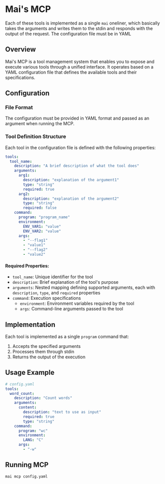 # Mai's MCP

Each of these tools is implemented as a single `mai` oneliner, which basically takes the arguments and writes them to the stdin and responds with the output of the request. The configuration file must be in YAML

## Overview
Mai's MCP is a tool management system that enables you to expose and execute various tools through a unified interface. It operates based on a YAML configuration file that defines the available tools and their specifications.

## Configuration

### File Format

The configuration must be provided in YAML format and passed as an argument when running the MCP.

### Tool Definition Structure

Each tool in the configuration file is defined with the following properties:

```yaml
tools:
  tool_name:
    description: "A brief description of what the tool does"
    arguments:
      arg1:
        description: "explanation of the argument1"
        type: "string"
        required: true
      arg2:
        description: "explanation of the argument2"
        type: "string"
        required: false
    command:
      program: "program_name"
      environment:
        ENV_VAR1: "value"
        ENV_VAR2: "value"
      args:
        - "--flag1"
        - "value1"
        - "--flag2"
        - "value2"
```

#### Required Properties:

- `tool_name`: Unique identifier for the tool
- `description`: Brief explanation of the tool's purpose
- `arguments`: Nested mapping defining supported arguments, each with `description`, `type`, and `required` properties
- `command`: Execution specifications
  - `environment`: Environment variables required by the tool
  - `args`: Command-line arguments passed to the tool

## Implementation

Each tool is implemented as a single `program` command that:

1. Accepts the specified arguments
2. Processes them through stdin
3. Returns the output of the execution

## Usage Example

```yaml
# config.yaml
tools:
  word_count:
    description: "Count words"
    arguments:
      content:
        description: "text to use as input"
        required: true
        type: "string"
    command:
      program: "wc"
      environment:
        LANG: "C"
      args:
        - "-w"
```

## Running MCP

```bash
mai mcp config.yaml
```
